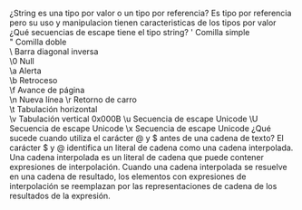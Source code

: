 ¿String es una tipo por valor o un tipo por referencia? 
Es tipo por referencia pero su uso y manipulacion tienen caracteristicas de los tipos por valor
¿Qué secuencias de escape tiene el tipo string?
\'	Comilla simple	
\"	Comilla doble	
\	Barra diagonal inversa	
\0	Null	
\a	Alerta	
\b	Retroceso	
\f	Avance de página	
\n	Nueva línea	
\r	Retorno de carro	
\t	Tabulación horizontal	
\v	Tabulación vertical	0x000B
\u	Secuencia de escape Unicode 
\U	Secuencia de escape Unicode 
\x	Secuencia de escape Unicode 
¿Qué sucede cuando utiliza el carácter @ y $ antes de una cadena de texto?
El carácter $ y @ identifica un literal de cadena como una cadena interpolada. Una cadena interpolada es un literal de cadena que puede contener expresiones de interpolación. Cuando una cadena interpolada se resuelve en una cadena de resultado, los elementos con expresiones de interpolación se reemplazan por las representaciones de cadena de los resultados de la expresión.